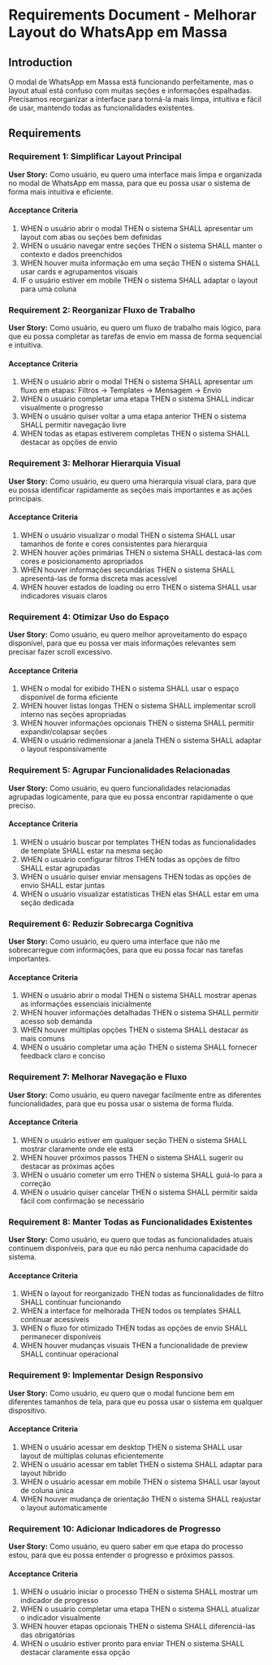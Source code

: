 # Requirements Document - Melhorar Layout do WhatsApp em Massa

## Introduction

O modal de WhatsApp em Massa está funcionando perfeitamente, mas o layout atual está confuso com muitas seções e informações espalhadas. Precisamos reorganizar a interface para torná-la mais limpa, intuitiva e fácil de usar, mantendo todas as funcionalidades existentes.

## Requirements

### Requirement 1: Simplificar Layout Principal

**User Story:** Como usuário, eu quero uma interface mais limpa e organizada no modal de WhatsApp em massa, para que eu possa usar o sistema de forma mais intuitiva e eficiente.

#### Acceptance Criteria

1. WHEN o usuário abrir o modal THEN o sistema SHALL apresentar um layout com abas ou seções bem definidas
2. WHEN o usuário navegar entre seções THEN o sistema SHALL manter o contexto e dados preenchidos
3. WHEN houver muita informação em uma seção THEN o sistema SHALL usar cards e agrupamentos visuais
4. IF o usuário estiver em mobile THEN o sistema SHALL adaptar o layout para uma coluna

### Requirement 2: Reorganizar Fluxo de Trabalho

**User Story:** Como usuário, eu quero um fluxo de trabalho mais lógico, para que eu possa completar as tarefas de envio em massa de forma sequencial e intuitiva.

#### Acceptance Criteria

1. WHEN o usuário abrir o modal THEN o sistema SHALL apresentar um fluxo em etapas: Filtros → Templates → Mensagem → Envio
2. WHEN o usuário completar uma etapa THEN o sistema SHALL indicar visualmente o progresso
3. WHEN o usuário quiser voltar a uma etapa anterior THEN o sistema SHALL permitir navegação livre
4. WHEN todas as etapas estiverem completas THEN o sistema SHALL destacar as opções de envio

### Requirement 3: Melhorar Hierarquia Visual

**User Story:** Como usuário, eu quero uma hierarquia visual clara, para que eu possa identificar rapidamente as seções mais importantes e as ações principais.

#### Acceptance Criteria

1. WHEN o usuário visualizar o modal THEN o sistema SHALL usar tamanhos de fonte e cores consistentes para hierarquia
2. WHEN houver ações primárias THEN o sistema SHALL destacá-las com cores e posicionamento apropriados
3. WHEN houver informações secundárias THEN o sistema SHALL apresentá-las de forma discreta mas acessível
4. WHEN houver estados de loading ou erro THEN o sistema SHALL usar indicadores visuais claros

### Requirement 4: Otimizar Uso do Espaço

**User Story:** Como usuário, eu quero melhor aproveitamento do espaço disponível, para que eu possa ver mais informações relevantes sem precisar fazer scroll excessivo.

#### Acceptance Criteria

1. WHEN o modal for exibido THEN o sistema SHALL usar o espaço disponível de forma eficiente
2. WHEN houver listas longas THEN o sistema SHALL implementar scroll interno nas seções apropriadas
3. WHEN houver informações opcionais THEN o sistema SHALL permitir expandir/colapsar seções
4. WHEN o usuário redimensionar a janela THEN o sistema SHALL adaptar o layout responsivamente

### Requirement 5: Agrupar Funcionalidades Relacionadas

**User Story:** Como usuário, eu quero funcionalidades relacionadas agrupadas logicamente, para que eu possa encontrar rapidamente o que preciso.

#### Acceptance Criteria

1. WHEN o usuário buscar por templates THEN todas as funcionalidades de template SHALL estar na mesma seção
2. WHEN o usuário configurar filtros THEN todas as opções de filtro SHALL estar agrupadas
3. WHEN o usuário quiser enviar mensagens THEN todas as opções de envio SHALL estar juntas
4. WHEN o usuário visualizar estatísticas THEN elas SHALL estar em uma seção dedicada

### Requirement 6: Reduzir Sobrecarga Cognitiva

**User Story:** Como usuário, eu quero uma interface que não me sobrecarregue com informações, para que eu possa focar nas tarefas importantes.

#### Acceptance Criteria

1. WHEN o usuário abrir o modal THEN o sistema SHALL mostrar apenas as informações essenciais inicialmente
2. WHEN houver informações detalhadas THEN o sistema SHALL permitir acesso sob demanda
3. WHEN houver múltiplas opções THEN o sistema SHALL destacar as mais comuns
4. WHEN o usuário completar uma ação THEN o sistema SHALL fornecer feedback claro e conciso

### Requirement 7: Melhorar Navegação e Fluxo

**User Story:** Como usuário, eu quero navegar facilmente entre as diferentes funcionalidades, para que eu possa usar o sistema de forma fluida.

#### Acceptance Criteria

1. WHEN o usuário estiver em qualquer seção THEN o sistema SHALL mostrar claramente onde ele está
2. WHEN houver próximos passos THEN o sistema SHALL sugerir ou destacar as próximas ações
3. WHEN o usuário cometer um erro THEN o sistema SHALL guiá-lo para a correção
4. WHEN o usuário quiser cancelar THEN o sistema SHALL permitir saída fácil com confirmação se necessário

### Requirement 8: Manter Todas as Funcionalidades Existentes

**User Story:** Como usuário, eu quero que todas as funcionalidades atuais continuem disponíveis, para que eu não perca nenhuma capacidade do sistema.

#### Acceptance Criteria

1. WHEN o layout for reorganizado THEN todas as funcionalidades de filtro SHALL continuar funcionando
2. WHEN a interface for melhorada THEN todos os templates SHALL continuar acessíveis
3. WHEN o fluxo for otimizado THEN todas as opções de envio SHALL permanecer disponíveis
4. WHEN houver mudanças visuais THEN a funcionalidade de preview SHALL continuar operacional

### Requirement 9: Implementar Design Responsivo

**User Story:** Como usuário, eu quero que o modal funcione bem em diferentes tamanhos de tela, para que eu possa usar o sistema em qualquer dispositivo.

#### Acceptance Criteria

1. WHEN o usuário acessar em desktop THEN o sistema SHALL usar layout de múltiplas colunas eficientemente
2. WHEN o usuário acessar em tablet THEN o sistema SHALL adaptar para layout híbrido
3. WHEN o usuário acessar em mobile THEN o sistema SHALL usar layout de coluna única
4. WHEN houver mudança de orientação THEN o sistema SHALL reajustar o layout automaticamente

### Requirement 10: Adicionar Indicadores de Progresso

**User Story:** Como usuário, eu quero saber em que etapa do processo estou, para que eu possa entender o progresso e próximos passos.

#### Acceptance Criteria

1. WHEN o usuário iniciar o processo THEN o sistema SHALL mostrar um indicador de progresso
2. WHEN o usuário completar uma etapa THEN o sistema SHALL atualizar o indicador visualmente
3. WHEN houver etapas opcionais THEN o sistema SHALL diferenciá-las das obrigatórias
4. WHEN o usuário estiver pronto para enviar THEN o sistema SHALL destacar claramente essa opção